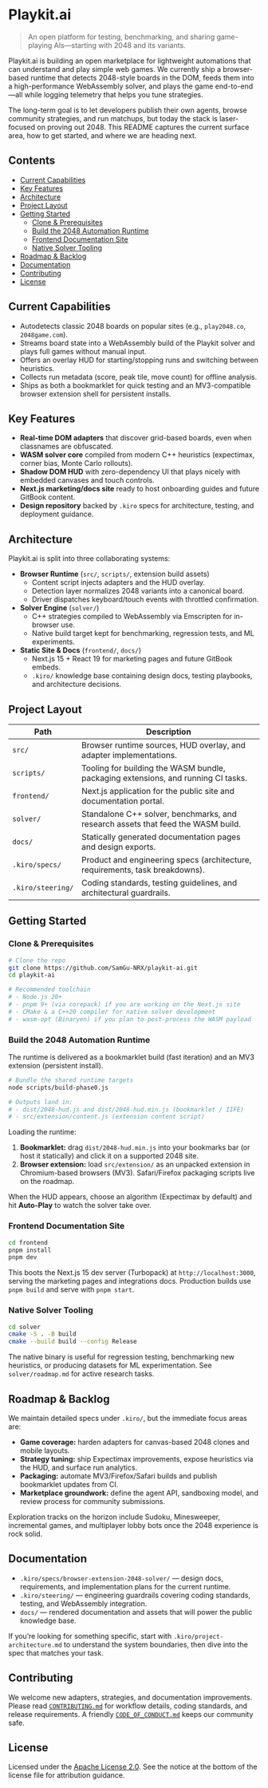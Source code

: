 # Playkit.ai

> An open platform for testing, benchmarking, and sharing game-playing AIs—starting with 2048 and its variants.

Playkit.ai is building an open marketplace for lightweight automations that can understand and play simple web games. We currently ship a browser-based runtime that detects 2048-style boards in the DOM, feeds them into a high-performance WebAssembly solver, and plays the game end-to-end—all while logging telemetry that helps you tune strategies.

The long-term goal is to let developers publish their own agents, browse community strategies, and run matchups, but today the stack is laser-focused on proving out 2048. This README captures the current surface area, how to get started, and where we are heading next.

## Contents
- [Current Capabilities](#current-capabilities)
- [Key Features](#key-features)
- [Architecture](#architecture)
- [Project Layout](#project-layout)
- [Getting Started](#getting-started)
  - [Clone & Prerequisites](#clone--prerequisites)
  - [Build the 2048 Automation Runtime](#build-the-2048-automation-runtime)
  - [Frontend Documentation Site](#frontend-documentation-site)
  - [Native Solver Tooling](#native-solver-tooling)
- [Roadmap & Backlog](#roadmap--backlog)
- [Documentation](#documentation)
- [Contributing](#contributing)
- [License](#license)

## Current Capabilities

- Autodetects classic 2048 boards on popular sites (e.g., `play2048.co`, `2048game.com`).
- Streams board state into a WebAssembly build of the Playkit solver and plays full games without manual input.
- Offers an overlay HUD for starting/stopping runs and switching between heuristics.
- Collects run metadata (score, peak tile, move count) for offline analysis.
- Ships as both a bookmarklet for quick testing and an MV3-compatible browser extension shell for persistent installs.

## Key Features

- **Real-time DOM adapters** that discover grid-based boards, even when classnames are obfuscated.
- **WASM solver core** compiled from modern C++ heuristics (expectimax, corner bias, Monte Carlo rollouts).
- **Shadow DOM HUD** with zero-dependency UI that plays nicely with embedded canvases and touch controls.
- **Next.js marketing/docs site** ready to host onboarding guides and future GitBook content.
- **Design repository** backed by `.kiro` specs for architecture, testing, and deployment guidance.

## Architecture

Playkit.ai is split into three collaborating systems:

- **Browser Runtime** (`src/`, `scripts/`, extension build assets)
  - Content script injects adapters and the HUD overlay.
  - Detection layer normalizes 2048 variants into a canonical board.
  - Driver dispatches keyboard/touch events with throttled confirmation.
- **Solver Engine** (`solver/`)
  - C++ strategies compiled to WebAssembly via Emscripten for in-browser use.
  - Native build target kept for benchmarking, regression tests, and ML experiments.
- **Static Site & Docs** (`frontend/`, `docs/`)
  - Next.js 15 + React 19 for marketing pages and future GitBook embeds.
  - `.kiro/` knowledge base containing design docs, testing playbooks, and architecture decisions.

## Project Layout

| Path | Description |
| --- | --- |
| `src/` | Browser runtime sources, HUD overlay, and adapter implementations. |
| `scripts/` | Tooling for building the WASM bundle, packaging extensions, and running CI tasks. |
| `frontend/` | Next.js application for the public site and documentation portal. |
| `solver/` | Standalone C++ solver, benchmarks, and research assets that feed the WASM build. |
| `docs/` | Statically generated documentation pages and design exports. |
| `.kiro/specs/` | Product and engineering specs (architecture, requirements, task breakdowns). |
| `.kiro/steering/` | Coding standards, testing guidelines, and architectural guardrails. |

## Getting Started

### Clone & Prerequisites

```bash
# Clone the repo
git clone https://github.com/SamGu-NRX/playkit-ai.git
cd playkit-ai

# Recommended toolchain
# - Node.js 20+
# - pnpm 9+ (via corepack) if you are working on the Next.js site
# - CMake & a C++20 compiler for native solver development
# - wasm-opt (Binaryen) if you plan to post-process the WASM payload
```

### Build the 2048 Automation Runtime

The runtime is delivered as a bookmarklet build (fast iteration) and an MV3 extension (persistent install).

```bash
# Bundle the shared runtime targets
node scripts/build-phase0.js

# Outputs land in:
# - dist/2048-hud.js and dist/2048-hud.min.js (bookmarklet / IIFE)
# - src/extension/content.js (extension content script)
```

Loading the runtime:

1. **Bookmarklet:** drag `dist/2048-hud.min.js` into your bookmarks bar (or host it statically) and click it on a supported 2048 site.
2. **Browser extension:** load `src/extension/` as an unpacked extension in Chromium-based browsers (MV3). Safari/Firefox packaging scripts live on the roadmap.

When the HUD appears, choose an algorithm (Expectimax by default) and hit **Auto-Play** to watch the solver take over.

### Frontend Documentation Site

```bash
cd frontend
pnpm install
pnpm dev
```

This boots the Next.js 15 dev server (Turbopack) at `http://localhost:3000`, serving the marketing pages and integrations docs. Production builds use `pnpm build` and serve with `pnpm start`.

### Native Solver Tooling

```bash
cd solver
cmake -S . -B build
cmake --build build --config Release
```

The native binary is useful for regression testing, benchmarking new heuristics, or producing datasets for ML experimentation. See `solver/roadmap.md` for active research tasks.

## Roadmap & Backlog

We maintain detailed specs under `.kiro/`, but the immediate focus areas are:

- **Game coverage:** harden adapters for canvas-based 2048 clones and mobile layouts.
- **Strategy tuning:** ship Expectimax improvements, expose heuristics via the HUD, and surface run analytics.
- **Packaging:** automate MV3/Firefox/Safari builds and publish bookmarklet updates from CI.
- **Marketplace groundwork:** define the agent API, sandboxing model, and review process for community submissions.

Exploration tracks on the horizon include Sudoku, Minesweeper, incremental games, and multiplayer lobby bots once the 2048 experience is rock solid.

## Documentation

- `.kiro/specs/browser-extension-2048-solver/` — design docs, requirements, and implementation plans for the current runtime.
- `.kiro/steering/` — engineering guardrails covering coding standards, testing, and WebAssembly integration.
- `docs/` — rendered documentation and assets that will power the public knowledge base.

If you’re looking for something specific, start with `.kiro/project-architecture.md` to understand the system boundaries, then dive into the spec that matches your task.

## Contributing

We welcome new adapters, strategies, and documentation improvements. Please read [`CONTRIBUTING.md`](.github/CONTRIBUTING.md) for workflow details, coding standards, and release requirements. A friendly [`CODE_OF_CONDUCT.md`](.github/CODE_OF_CONDUCT.md) keeps our community safe.

## License

Licensed under the [Apache License 2.0](LICENSE). See the notice at the bottom of the license file for attribution guidance.

